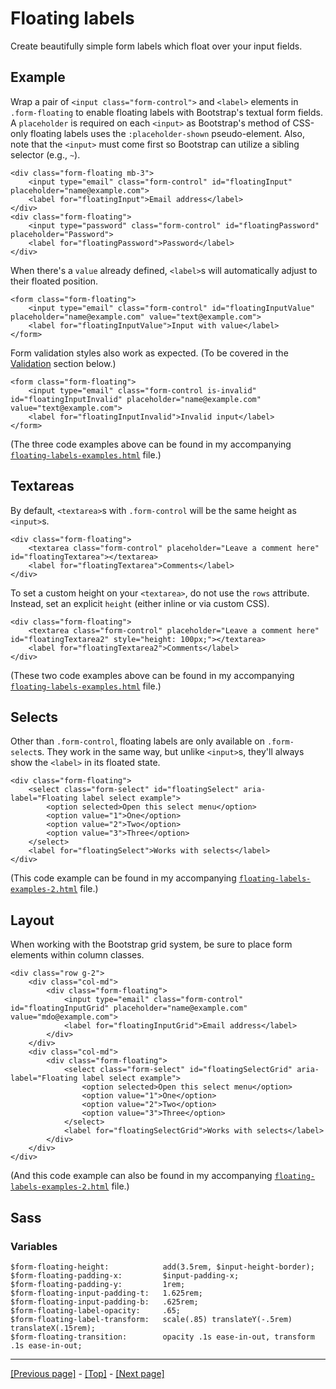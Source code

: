 # Floating labels

Create beautifully simple form labels which float over your input fields.

## Example

Wrap a pair of `<input class="form-control">` and `<label>` elements in `.form-floating` to enable floating labels with Bootstrap's textual form fields. A `placeholder` is required on each `<input>` as Bootstrap's method of CSS-only floating labels uses the `:placeholder-shown` pseudo-element. Also, note that the `<input>` must come first so Bootstrap can utilize a sibling selector (e.g., `~`).
```
<div class="form-floating mb-3">
    <input type="email" class="form-control" id="floatingInput" placeholder="name@example.com">
    <label for="floatingInput">Email address</label>
</div>
<div class="form-floating">
    <input type="password" class="form-control" id="floatingPassword" placeholder="Password">
    <label for="floatingPassword">Password</label>
</div>
```
When there's a `value` already defined, `<label>`s will automatically adjust to their floated position.
```
<form class="form-floating">
    <input type="email" class="form-control" id="floatingInputValue" placeholder="name@example.com" value="text@example.com">
    <label for="floatingInputValue">Input with value</label>
</form>
```
Form validation styles also work as expected. (To be covered in the [Validation](#validation) section below.)
```
<form class="form-floating">
    <input type="email" class="form-control is-invalid" id="floatingInputInvalid" placeholder="name@example.com" value="text@example.com">
    <label for="floatingInputInvalid">Invalid input</label>
</form>
```
(The three code examples above can be found in my accompanying [`floating-labels-examples.html`](https://github.com/AndrewSRea/My_Learning_Port/blob/main/Bootstrap/Forms/Floating_Labels/floating-labels-examples.html) file.)

## Textareas

By default, `<textarea>`s with `.form-control` will be the same height as `<input>`s.
```
<div class="form-floating">
    <textarea class="form-control" placeholder="Leave a comment here" id="floatingTextarea"></textarea>
    <label for="floatingTextarea">Comments</label>
</div>
```
To set a custom height on your `<textarea>`, do not use the `rows` attribute. Instead, set an explicit `height` (either inline or via custom CSS).
```
<div class="form-floating">
    <textarea class="form-control" placeholder="Leave a comment here" id="floatingTextarea2" style="height: 100px;"></textarea>
    <label for="floatingTextarea2">Comments</label>
</div>
```
(These two code examples above can be found in my accompanying [`floating-labels-examples.html`](https://github.com/AndrewSRea/My_Learning_Port/blob/main/Bootstrap/Forms/Floating_Labels/floating-labels-examples.html) file.)

## Selects

Other than `.form-control`, floating labels are only available on `.form-select`s. They work in the same way, but unlike `<input>`s, they'll always show the `<label>` in its floated state.
```
<div class="form-floating">
    <select class="form-select" id="floatingSelect" aria-label="Floating label select example">
        <option selected>Open this select menu</option>
        <option value="1">One</option>
        <option value="2">Two</option>
        <option value="3">Three</option>
    </select>
    <label for="floatingSelect">Works with selects</label>
</div>
```
(This code example can be found in my accompanying [`floating-labels-examples-2.html`](https://github.com/AndrewSRea/My_Learning_Port/blob/main/Bootstrap/Forms/Floating_Labels/floating-labels-examples-2.html) file.)

## Layout

When working with the Bootstrap grid system, be sure to place form elements within column classes.
```
<div class="row g-2">
    <div class="col-md">
        <div class="form-floating">
            <input type="email" class="form-control" id="floatingInputGrid" placeholder="name@example.com" value="mdo@example.com">
            <label for="floatingInputGrid">Email address</label>
        </div>
    </div>
    <div class="col-md">
        <div class="form-floating">
            <select class="form-select" id="floatingSelectGrid" aria-label="Floating label select example">
                <option selected>Open this select menu</option>
                <option value="1">One</option>
                <option value="2">Two</option>
                <option value="3">Three</option>
            </select>
            <label for="floatingSelectGrid">Works with selects</label>
        </div>
    </div>
</div>
```
(And this code example can also be found in my accompanying [`floating-labels-examples-2.html`](https://github.com/AndrewSRea/My_Learning_Port/blob/main/Bootstrap/Forms//Floating_Labels/floating-labels-examples-2.html) file.)

## Sass

### Variables

```
$form-floating-height:            add(3.5rem, $input-height-border);
$form-floating-padding-x:         $input-padding-x;
$form-floating-padding-y:         1rem;
$form-floating-input-padding-t:   1.625rem;
$form-floating-input-padding-b:   .625rem;
$form-floating-label-opacity:     .65;
$form-floating-label-transform:   scale(.85) translateY(-.5rem) translateX(.15rem);
$form-floating-transition:        opacity .1s ease-in-out, transform .1s ease-in-out;
```

<hr>

[[Previous page]](https://github.com/AndrewSRea/My_Learning_Port/tree/main/Bootstrap/Forms/Input_Group#input-group) - [[Top]](https://github.com/AndrewSRea/My_Learning_Port/tree/main/Bootstrap/Forms/Floating_Labels#floating-labels) - [[Next page]]()